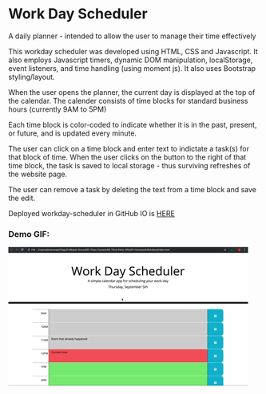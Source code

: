 # Work Day Scheduler

A daily planner - intended to allow the user to manage their time effectively

This workday scheduler was developed using HTML, CSS and Javascript.
It also employs Javascript timers, dynamic DOM manipulation, localStorage, event listeners, and time handling (using moment js). It also uses Bootstrap styling/layout.

When the user opens the planner, the current day is displayed at the top of the calendar.
The calender consists of time blocks for standard business hours (currently 9AM to 5PM)

Each time block is color-coded to indicate whether it is in the past, present, or future, and is updated every minute.

The user can click on a time block and enter text to indictate a task(s) for that block of time.
When the user clicks on the button to the right of that time block, the task is saved to local storage - thus surviving refreshes of the website page.

The user can remove a task by deleting the text from a time block and save the edit.


Deployed workday-scheduler in GitHub IO is [HERE](https://lstillwe.github.io/workday-scheduler/)

### Demo GIF:
![image info](./assets/images/05-third-party-apis-homework-demo.gif)
